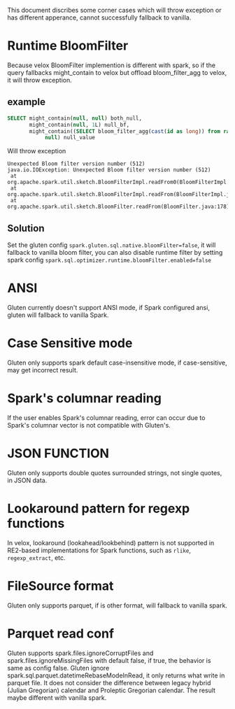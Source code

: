 This document discribes some corner cases which will throw exception or has different apperance, cannot successfully fallback to vanilla.

# Runtime BloomFilter

Because velox BloomFilter implemention is different with spark, so if the query fallbacks might_contain to velox but offload bloom_filter_agg to velox, it will throw exception.

## example

```sql
SELECT might_contain(null, null) both_null,
       might_contain(null, 1L) null_bf,
       might_contain((SELECT bloom_filter_agg(cast(id as long)) from range(1, 10000)),
            null) null_value
```

Will throw exception

```
Unexpected Bloom filter version number (512)
java.io.IOException: Unexpected Bloom filter version number (512)
 at org.apache.spark.util.sketch.BloomFilterImpl.readFrom0(BloomFilterImpl.java:256)
 at org.apache.spark.util.sketch.BloomFilterImpl.readFrom(BloomFilterImpl.java:265)
 at org.apache.spark.util.sketch.BloomFilter.readFrom(BloomFilter.java:178)
```

## Solution

Set the gluten config `spark.gluten.sql.native.bloomFilter=false`, it will fallback to vanilla bloom filter, you can also disable runtime filter by setting spark config `spark.sql.optimizer.runtime.bloomFilter.enabled=false`

# ANSI

Gluten currently doesn't support ANSI mode, if Spark configured ansi, gluten will fallback to vanilla Spark.

# Case Sensitive mode

Gluten only supports spark default case-insensitive mode, if case-sensitive, may get incorrect result.

# Spark's columnar reading

If the user enables Spark's columnar reading, error can occur due to Spark's columnar vector is not compatible with
Gluten's.

# JSON FUNCTION

Gluten only supports double quotes surrounded strings, not single quotes, in JSON data.

# Lookaround pattern for regexp functions

In velox, lookaround (lookahead/lookbehind) pattern is not supported in RE2-based implementations for Spark functions,
such as `rlike`, `regexp_extract`, etc.

# FileSource format
Gluten only supports parquet, if is other format, will fallback to vanilla spark.

# Parquet read conf
Gluten supports spark.files.ignoreCorruptFiles and spark.files.ignoreMissingFiles with default false, if true, the behavior is same as config false.
Gluten ignore spark.sql.parquet.datetimeRebaseModeInRead, it only returns what write in parquet file. It does not consider the difference between legacy hybrid (Julian Gregorian) calendar and Proleptic Gregorian calendar. The result maybe different with vanilla spark.
